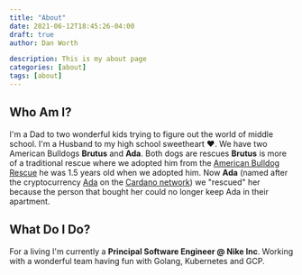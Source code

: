 ```yaml
---
title: "About"
date: 2021-06-12T18:45:26-04:00
draft: true
author: Dan Worth

description: This is my about page 
categories: [about]
tags: [about]
---
```


## Who Am I?

I'm a Dad to two wonderful kids trying to figure out the world of middle school.  I'm a Husband to my high school sweetheart :heart:.  We have two American Bulldogs
 **Brutus** and **Ada**.  Both dogs are rescues **Brutus** is more of a traditional rescue where we adopted him from the [American Bulldog Rescue](https://americanbulldogrescue.org/) he was 1.5 years old when we adopted him.  Now **Ada** (named after the cryptocurrency [Ada](https://cardano.org/what-is-ada/) on the [Cardano network](http://cardano.org)) we "rescued" her because the person that bought her could no longer keep Ada in their apartment.

## What Do I Do?

For a living I'm currently a **Principal Software Engineer @ Nike Inc**.  Working with a wonderful team having fun with Golang, Kubernetes and GCP.